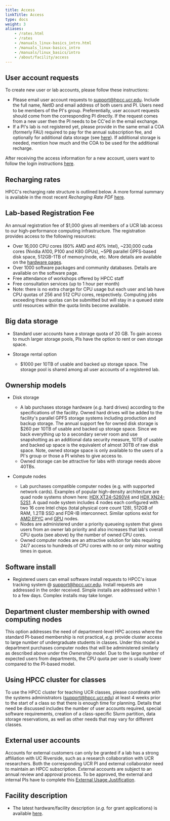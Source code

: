 ```yaml
---
title: Access
linkTitle: Access
type: docs
weight: 3
aliases:
    - /rates.html
    - /rates
    - /manuals_linux-basics_intro.html
    - /manuals_linux-basics_intro
    - /manuals/linux_basics/intro
    - /about/facility/access
---
```


## User account requests

To create new user or lab accounts, please follow these instructions:

* Please email user account requests to [support@hpcc.ucr.edu](mailto:support@hpcc.ucr.edu). Include the full name, NetID and email address of both users and PI. Users need to be members of the PI's group. Preferentially, user account requests should come from the corresponding PI directly. If the request comes from a new user then the PI needs to be CC'ed in the email exchange. 
* If a PI's lab is not registered yet, please provide in the same email a COA (formerly FAU) required to pay for the annual subscription fee, and optionally for additional data storage (see [here](https://hpcc.ucr.edu/about/overview/access/#recharging-rates)). If additional storage is needed, mention how much and the COA to be used for the additional recharge.  

After receiving the access information for a new account, users want to follow the login instructions [here](/manuals/login).

## Recharging rates

HPCC's recharging rate structure is outlined below. A more formal summary is available in the most recent _Recharging Rate PDF_ [here](/about/facility/rates). 

## Lab-based Registration Fee

An annual registration fee of $1,000 gives all members of a UCR lab access to our high-performance computing infrastructure.
The registration provides access to the following resources: 

  * Over 16,000 CPU cores (60% AMD and 40% Intel), ~230,000 cuda cores (Nvidia A100, P100 and K80 GPUs), ~5PB parallel GPFS-based disk space, 512GB-1TB of memory/node, etc. More details are available on the [hardware pages](https://hpcc.ucr.edu/about/hardware/).
  * Over 1000 software packages and community databases. Details are available on the software page.
  * Free attendance of workshops offered by HPCC staff
  * Free consultation services (up to 1 hour per month)
  * Note: there is no extra charge for CPU usage but each user and lab have CPU quotas of 256 and 512 CPU cores, respectively. Computing jobs exceeding these quotas can be submitted but will stay in a queued state until resources within the quota limits become available. 

## Big data storage

* Standard user accounts have a storage quota of 20 GB. To gain access to much larger storage pools, PIs have the option to rent or own storage space.
* Storage rental option
    
    * $1000 per 10TB of usable and backed up storage space. The storage pool is shared among all user accounts of a registered lab.
 
## Ownership models

* Disk storage
        
    * A lab purchases storage hardware (_e.g._ hard drives) according to the specifications of the facility. Owned hard drives will be added to the facility's parallel GPFS storage systems including production and backup storage. The annual support fee for owned disk storage is $260 per 10TB of usable and backed up storage space. Since we back everything up to a secondary server room and use snapshotting as an additional data security measure, 10TB of usable and backed up space is the equivalent of almost 30TB of raw disk space. Note, owned storage space is only available to the users of a PI's group or those a PI wishes to give access to.
    * Owned storage can be attractive for labs with storage needs above 40TBs.

* Compute nodes
        
    * Lab purchases compatible computer nodes (e.g. with supported network cards). Examples of popular high-density architecture are quad node systems shown here: [HDX XT24-5260V4](http://www.thinkmate.com/system/hdx-xt24-5260v4-sas3) and [HDX XN24-52S1](https://www.thinkmate.com/system/hdx-xn24-52s1). A quad node system includes 4 nodes each configured with two 16 core Intel chips (total physical core count 128), 512GB of RAM, 1.2TB SSD and FDR-IB interconnect. Similar options exist for [AMD EPYC](https://www.gigabyte.com/us/Enterprise/High-Density-Server) and [GPU](https://www.thinkmate.com/systems/servers/gpx) nodes. 
    * Nodes are administered under a priority queueing system that gives users from an owner lab priority and also increases that lab's overall CPU quota (see above) by the number of owned CPU cores.
    * Owned computer nodes are an attractive solution for labs requiring 24/7 access to hundreds of CPU cores with no or only minor waiting times in queue.

## Software install

* Registered users can email software install requests to HPCC's issue tracking system @ [support@hpcc.ucr.edu](mailto:support@hpcc.ucr.edu). Install requests are addressed in the order received. Simple installs are addressed within 1 to a few days. Complex installs may take longer.

<!---
## Startup packages for new PIs
Startup packages are available for variable numbers and architectures of HPC nodes and storage amounts. This includes the following components:

Standard startup packages in the amount of $20K (N=1), $30K (N=2), $40K (N=3)
and so on are available. Note: N refers to the number of HPC nodes below. The
cost for these packages can be covered by the initial complement of new PIs. 

* N HPC node(s): owned by lab for 5 yrs and administered under priority queueing model. After this time the node becomes part of the shared HPCC cluster resources. 

    * Each node with 32* Intel CPU cores (64* logical cores), 512GB RAM and Infiniband interconnect. *The core numbers might nearly double when newer and less expensive Intel chip sets will be released this year. However, the per node cost may be subject to rapid changes (e.g the cost of RAM has increased by several fold in last year).
    * Alternative node architecture (_e.g._ GPU) are available upon request
* Owned HPC nodes with various CPU/GPU architectures, RAM and SSD specifications. Pricing is comptetitive, but will greatly depend on the current market value of HPC components, custom configurations and discounts provided by vendors. 
* Rented big data storage @ $1000 for 10TB per yr covered for 5 yrs; or owned disk storage when storage needs are above 20TB 
* HPCC subscription fee of $1000/yr covered for 5 yrs

To configure a startup HPC package, please contact the facility staff directly.
-->

## Department cluster membership with owned computing nodes

This option addresses the need of department-level HPC access where the standard 
PI-based membership is not practical, _e.g._ provide cluster access to large number of undergraduate
students in classes. Under this model a department purchases computer nodes
that will be administered similarly as described above under the _Ownership
model_. Due to the large number of expected users from departments, the
CPU quota per user is usually lower compared to the PI-based model.

## Using HPCC cluster for classes

To use the HPCC cluster for teaching UCR classes, please coordinate with the
systems administrators (support@hpcc.ucr.edu) at least 4 weeks prior to the
start of a class so that there is enough time for planning. Details that need
be discussed includes the number of user accounts required, special software
requirements, creation of a class-specific Slurm partition, data storage
reservations, as well as other needs that may vary for different classes. 

## External user accounts
Accounts for external customers can only be granted if a lab has a strong
affiliation with UC Riverside, such as a research collaboration with UCR
researchers. Both the corresponding UCR PI and external collaborator need to
maintain an HPCC subscription. External accounts are subject to an annual
review and approval process. To be approved, the external and internal PIs have
to complete this [External Usage Justification](https://bit.ly/32O1lC9).

## Facility description

   * The latest hardware/facility description (_e.g._ for grant applications) is available [here](https://goo.gl/43eOwQ).

